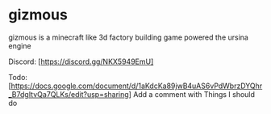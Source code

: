 # gizmous
gizmous is a minecraft like 3d factory building game powered the ursina engine 

Discord:
[https://discord.gg/NKX5949EmU]

Todo:
[https://docs.google.com/document/d/1aKdcKa89jwB4uAS6vPdWbrzDYQhr_B7dgItvQa7QLKs/edit?usp=sharing]
Add a comment with Things I should do 
